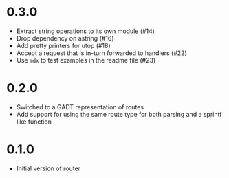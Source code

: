 # 0.3.0

* Extract string operations to its own module (#14)
* Drop dependency on astring (#16)
* Add pretty printers for utop (#18)
* Accept a request that is in-turn forwarded to handlers (#22)
* Use `mdx` to test examples in the readme file (#23)

# 0.2.0

* Switched to a GADT representation of routes
* Add support for using the same route type for both parsing and a sprintf like function

# 0.1.0

* Initial version of router
